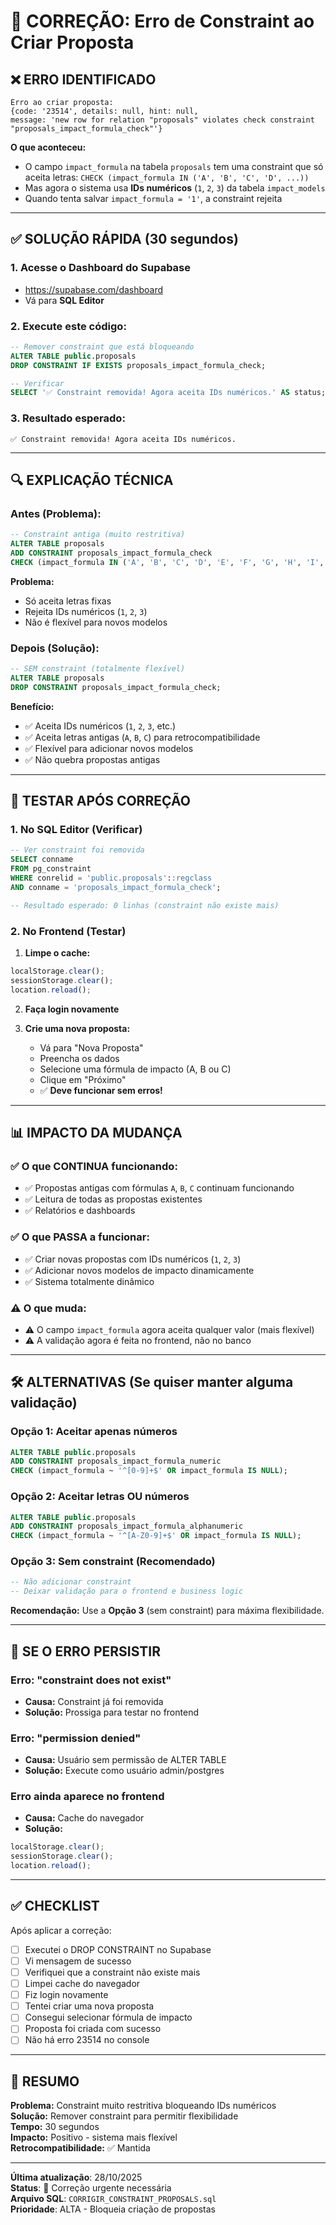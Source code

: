 # 🔴 CORREÇÃO: Erro de Constraint ao Criar Proposta

## ❌ ERRO IDENTIFICADO

```
Erro ao criar proposta: 
{code: '23514', details: null, hint: null, 
message: 'new row for relation "proposals" violates check constraint 
"proposals_impact_formula_check"'}
```

**O que aconteceu:**
- O campo `impact_formula` na tabela `proposals` tem uma constraint que só aceita letras: `CHECK (impact_formula IN ('A', 'B', 'C', 'D', ...))` 
- Mas agora o sistema usa **IDs numéricos** (`1`, `2`, `3`) da tabela `impact_models`
- Quando tenta salvar `impact_formula = '1'`, a constraint rejeita

---

## ✅ SOLUÇÃO RÁPIDA (30 segundos)

### 1. Acesse o Dashboard do Supabase
- https://supabase.com/dashboard
- Vá para **SQL Editor**

### 2. Execute este código:

```sql
-- Remover constraint que está bloqueando
ALTER TABLE public.proposals 
DROP CONSTRAINT IF EXISTS proposals_impact_formula_check;

-- Verificar
SELECT '✅ Constraint removida! Agora aceita IDs numéricos.' AS status;
```

### 3. Resultado esperado:
```
✅ Constraint removida! Agora aceita IDs numéricos.
```

---

## 🔍 EXPLICAÇÃO TÉCNICA

### Antes (Problema):
```sql
-- Constraint antiga (muito restritiva)
ALTER TABLE proposals 
ADD CONSTRAINT proposals_impact_formula_check 
CHECK (impact_formula IN ('A', 'B', 'C', 'D', 'E', 'F', 'G', 'H', 'I', 'J'));
```

**Problema:** 
- Só aceita letras fixas
- Rejeita IDs numéricos (`1`, `2`, `3`)
- Não é flexível para novos modelos

### Depois (Solução):
```sql
-- SEM constraint (totalmente flexível)
ALTER TABLE proposals 
DROP CONSTRAINT proposals_impact_formula_check;
```

**Benefício:**
- ✅ Aceita IDs numéricos (`1`, `2`, `3`, etc.)
- ✅ Aceita letras antigas (`A`, `B`, `C`) para retrocompatibilidade
- ✅ Flexível para adicionar novos modelos
- ✅ Não quebra propostas antigas

---

## 🧪 TESTAR APÓS CORREÇÃO

### 1. No SQL Editor (Verificar)

```sql
-- Ver constraint foi removida
SELECT conname 
FROM pg_constraint 
WHERE conrelid = 'public.proposals'::regclass 
AND conname = 'proposals_impact_formula_check';

-- Resultado esperado: 0 linhas (constraint não existe mais)
```

### 2. No Frontend (Testar)

1. **Limpe o cache:**
```javascript
localStorage.clear();
sessionStorage.clear();
location.reload();
```

2. **Faça login novamente**

3. **Crie uma nova proposta:**
   - Vá para "Nova Proposta"
   - Preencha os dados
   - Selecione uma fórmula de impacto (A, B ou C)
   - Clique em "Próximo"
   - ✅ **Deve funcionar sem erros!**

---

## 📊 IMPACTO DA MUDANÇA

### ✅ O que CONTINUA funcionando:
- ✅ Propostas antigas com fórmulas `A`, `B`, `C` continuam funcionando
- ✅ Leitura de todas as propostas existentes
- ✅ Relatórios e dashboards

### ✅ O que PASSA a funcionar:
- ✅ Criar novas propostas com IDs numéricos (`1`, `2`, `3`)
- ✅ Adicionar novos modelos de impacto dinamicamente
- ✅ Sistema totalmente dinâmico

### ⚠️ O que muda:
- ⚠️ O campo `impact_formula` agora aceita qualquer valor (mais flexível)
- ⚠️ A validação agora é feita no frontend, não no banco

---

## 🛠️ ALTERNATIVAS (Se quiser manter alguma validação)

### Opção 1: Aceitar apenas números
```sql
ALTER TABLE public.proposals 
ADD CONSTRAINT proposals_impact_formula_numeric
CHECK (impact_formula ~ '^[0-9]+$' OR impact_formula IS NULL);
```

### Opção 2: Aceitar letras OU números
```sql
ALTER TABLE public.proposals 
ADD CONSTRAINT proposals_impact_formula_alphanumeric
CHECK (impact_formula ~ '^[A-Z0-9]+$' OR impact_formula IS NULL);
```

### Opção 3: Sem constraint (Recomendado)
```sql
-- Não adicionar constraint
-- Deixar validação para o frontend e business logic
```

**Recomendação:** Use a **Opção 3** (sem constraint) para máxima flexibilidade.

---

## 🚨 SE O ERRO PERSISTIR

### Erro: "constraint does not exist"
- **Causa:** Constraint já foi removida
- **Solução:** Prossiga para testar no frontend

### Erro: "permission denied"
- **Causa:** Usuário sem permissão de ALTER TABLE
- **Solução:** Execute como usuário admin/postgres

### Erro ainda aparece no frontend
- **Causa:** Cache do navegador
- **Solução:** 
```javascript
localStorage.clear();
sessionStorage.clear();
location.reload();
```

---

## ✅ CHECKLIST

Após aplicar a correção:

- [ ] Executei o DROP CONSTRAINT no Supabase
- [ ] Vi mensagem de sucesso
- [ ] Verifiquei que a constraint não existe mais
- [ ] Limpei cache do navegador
- [ ] Fiz login novamente
- [ ] Tentei criar uma nova proposta
- [ ] Consegui selecionar fórmula de impacto
- [ ] Proposta foi criada com sucesso
- [ ] Não há erro 23514 no console

---

## 📝 RESUMO

**Problema:** Constraint muito restritiva bloqueando IDs numéricos  
**Solução:** Remover constraint para permitir flexibilidade  
**Tempo:** 30 segundos  
**Impacto:** Positivo - sistema mais flexível  
**Retrocompatibilidade:** ✅ Mantida

---

**Última atualização**: 28/10/2025  
**Status**: 🔴 Correção urgente necessária  
**Arquivo SQL**: `CORRIGIR_CONSTRAINT_PROPOSALS.sql`  
**Prioridade**: ALTA - Bloqueia criação de propostas

